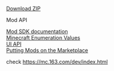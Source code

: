<a href="https://g79.gdl.netease.com/MC_Mod_SDK_Documents_and_Tools20190712.zip" class="download" title="工具示例下载">Download ZIP</a>

<div class="con">
                    <p class="p-title">Mod API</p>
                    <a href="../modapi/2-2-1.html" class="p-href sec">Mod SDK documentation</a>
                  <br>
                    <a href="../modapi/2-2-2.html" class="p-href sec">Minecraft Enumeration Values</a>
                  <br>
                    <a href="../modapi/2-2-3.html" class="p-href sec">UI API</a>
                  <br>
                    <a href="../modapi/2-2-4.html" class="p-href sec">Putting Mods on the Marketplace</a>
                </div>
            </div>

check https://mc.163.com/dev/index.html
